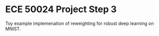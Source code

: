 # ECE 50024 Project Step 3

Toy example implemenation of reweighting for robust deep learning on MNIST.
